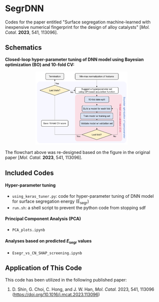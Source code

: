 # SegrDNN
Codes for the paper entitled "Surface segregation machine-learned with inexpensive numerical fingerprint for the design of alloy catalysts" [*Mol. Catal.* **2023**, 541, 113096]. 

## Schematics

**Closed-loop hyper-parameter tuning of DNN model using Bayesian optimization (BO) and 10-fold CV:**

<p align="center">
	<img src="imgs/figure2a.png" alt="figure1" width="60%" height="60%"/>
</p>

The flowchart above was re-designed based on the figure in the original paper [*Mol. Catal.* **2023**, 541, 113096]. 

## Included Codes

####  Hyper-parameter tuning

- `using_keras_tuner.py`: code for hyper-parameter tuning of DNN model for surface segregation energy (E<sub>segr</sub>)
- `run.sh`: a shell script to prevent the python code from stopping  sdf

#### Principal Component Analysis (PCA)

- `PCA_plots.ipynb`

#### Analyses based on predicted *E*<sub>segr</sub> values

- `Esegr_vs_CN_SHAP_screening.ipynb`

## Application of This Code

This code has been utilized in the following published paper:
1. D. Shin, G. Choi, C. Hong, and J. W. Han, *Mol. Catal.* 2023, 541, 113096 (https://doi.org/10.1016/j.mcat.2023.113096)
